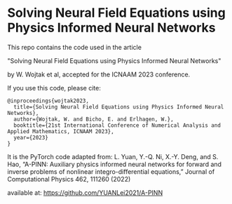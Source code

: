 # Solving Neural Field Equations using Physics Informed Neural Networks

This repo contains the code used in the article

"Solving Neural Field Equations using Physics Informed Neural Networks"

by W. Wojtak et al, accepted for the ICNAAM 2023 conference.

If you use this code, please cite:

```
@inproceedings{wojtak2023,
  title={Solving Neural Field Equations using Physics Informed Neural Networks},
  author={Wojtak, W. and Bicho, E. and Erlhagen, W.},
  booktitle={21st International Conference of Numerical Analysis and Applied Mathematics, ICNAAM 2023},
  year={2023}
}
```

It is the PyTorch code adapted from: L. Yuan, Y.-Q. Ni, X.-Y. Deng, and S. Hao, “A-PINN: Auxiliary physics informed neural networks for forward and inverse problems of nonlinear integro-differential equations,” Journal of Computational Physics 462, 111260 (2022)

available at: https://github.com/YUANLei2021/A-PINN
